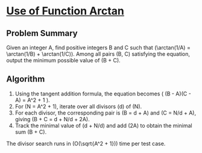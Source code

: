 # [Use of Function Arctan](https://www.spoj.com/problems/ARCTAN)

## Problem Summary
Given an integer A, find positive integers B and C such that
\(\arctan(1/A) = \arctan(1/B) + \arctan(1/C)\). Among all pairs (B, C)
satisfying the equation, output the minimum possible value of \(B + C\).

## Algorithm
1. Using the tangent addition formula, the equation becomes
   \( (B - A)(C - A) = A^2 + 1 \).
2. For \(N = A^2 + 1\), iterate over all divisors \(d\) of \(N\).
3. For each divisor, the corresponding pair is
   \(B = d + A\) and \(C = N/d + A\), giving
   \(B + C = d + N/d + 2A\).
4. Track the minimal value of \(d + N/d\) and add \(2A\) to obtain the
   minimal sum \(B + C\).

The divisor search runs in \(O(\sqrt{A^2 + 1})\) time per test case.
